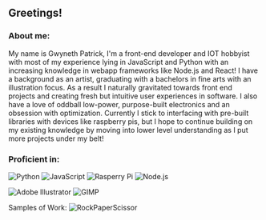 <h2>Greetings!</h2>
<h3>About me:</h3>
My name is Gwyneth Patrick, I'm a front-end developer and IOT hobbyist with most of my experience lying in JavaScript and Python with an increasing knowledge in webapp frameworks like Node.js and React! I have a background as an artist, graduating with a bachelors in fine arts with an illustration focus. As a result I naturally gravitated towards front end projects and creating fresh but intuitive user experiences in software. I also have a love of oddball low-power, purpose-built electronics and an obsession with optimization. Currently I stick to interfacing with pre-built libraries with devices like raspberry pis, but I hope to continue building on my existing knowledge by moving into lower level understanding as I put more projects under my belt!

<h3>Proficient in:</h3>

![Python](https://camo.githubusercontent.com/65374378e4f455f814ca433e9008af57c57165df18485ddaa25fa2d58ef2455e/68747470733a2f2f696d672e736869656c64732e696f2f62616467652f507974686f6e2d3337373641422e7376673f7374796c653d666f722d7468652d6261646765266c6f676f3d507974686f6e266c6f676f436f6c6f723d7768697465) 
![JavaScript](https://camo.githubusercontent.com/56ba1483907c21b517b4b3e38723cf831bf90c3c50d9a94b23d114590dbaa7f5/68747470733a2f2f696d672e736869656c64732e696f2f62616467652f4a6176615363726970742d4637444631452e7376673f7374796c653d666f722d7468652d6261646765266c6f676f3d4a617661536372697074266c6f676f436f6c6f723d626c61636b)
![Rasperry Pi](https://camo.githubusercontent.com/08721294196eb6d80170aea50e70f2bcf0fde994ab62b9d15e340b4e6faeaa8f/68747470733a2f2f696d672e736869656c64732e696f2f62616467652f52617370626572727925323050692d4132323834362e7376673f7374796c653d666f722d7468652d6261646765266c6f676f3d5261737062657272792d5069266c6f676f436f6c6f723d7768697465)
![Node.js](https://camo.githubusercontent.com/a23c6b893420659a25e98d5e79d1edad11c7aaab8fa54503ed85854635b5223e/68747470733a2f2f696d672e736869656c64732e696f2f62616467652f4e6f64652e6a732d3333393933332e7376673f7374796c653d666f722d7468652d6261646765266c6f676f3d6e6f6465646f746a73266c6f676f436f6c6f723d7768697465) 

![Adobe Illustrator](https://camo.githubusercontent.com/1bdf1215d4297e308126a7ba64817b6fbcf51ae017a996c66fea0146c73c4597/68747470733a2f2f696d672e736869656c64732e696f2f62616467652f41646f6265253230496c6c7573747261746f722d4646394130302e7376673f7374796c653d666f722d7468652d6261646765266c6f676f3d41646f62652d496c6c7573747261746f72266c6f676f436f6c6f723d7768697465) 
![GIMP](https://camo.githubusercontent.com/97f00e94e5a1591fad310e00aaa9b4fd15772f0e00c5b53e8b8068e988f0b7a1/68747470733a2f2f696d672e736869656c64732e696f2f62616467652f47494d502d3543353534332e7376673f7374796c653d666f722d7468652d6261646765266c6f676f3d47494d50266c6f676f436f6c6f723d7768697465)

Samples of Work:
![RockPaperScissor](https://camo.githubusercontent.com/73a38a68c5936525ee5a3d0afd8b90f26958343ca0f208a35fd63c72dfc8826c/68747470733a2f2f692e696d6775722e636f6d2f583231727654652e706e67)

